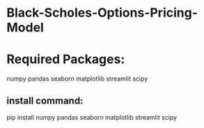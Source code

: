 # Black-Scholes-Options-Pricing-Model

# Required Packages:
numpy pandas seaborn matplotlib streamlit scipy

## install command:
pip install numpy pandas seaborn matplotlib streamlit scipy
